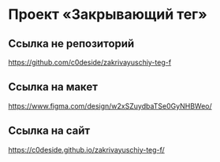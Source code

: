 # Проект «Закрывающий тег»

## Ссылка не репозиторий

https://github.com/c0deside/zakrivayuschiy-teg-f

## Ссылка на макет

https://www.figma.com/design/w2xSZuydbaTSe0GyNHBWeo/

## Ссылка на сайт

https://c0deside.github.io/zakrivayuschiy-teg-f/
